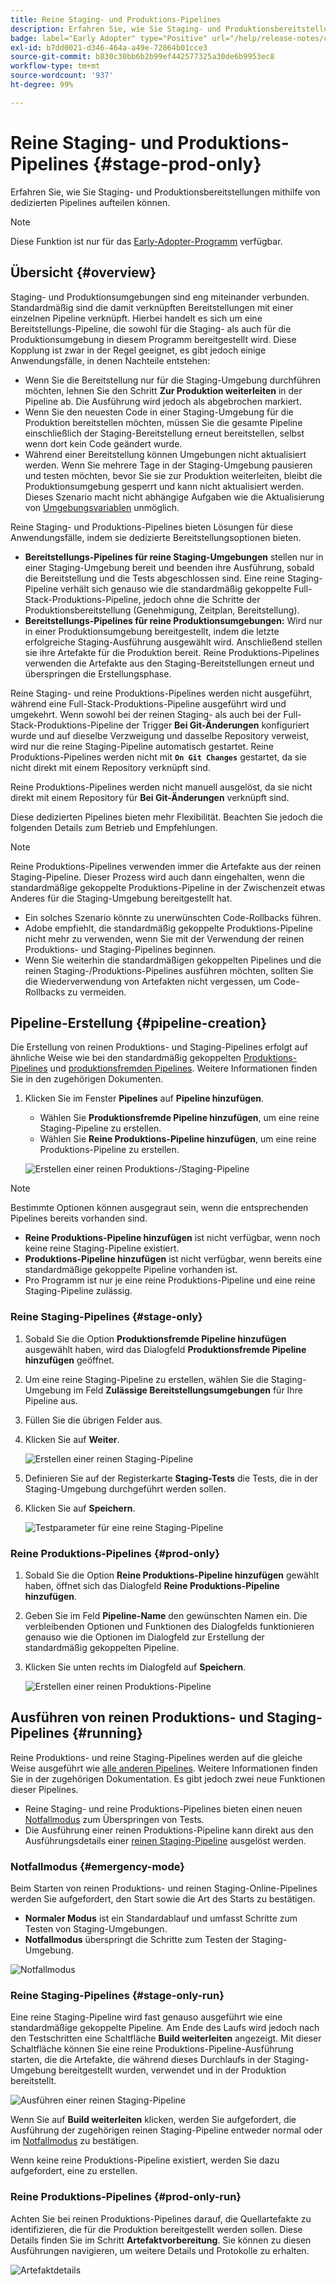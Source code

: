 ```yaml
---
title: Reine Staging- und Produktions-Pipelines
description: Erfahren Sie, wie Sie Staging- und Produktionsbereitstellungen mithilfe von dedizierten Pipelines aufteilen können.
badge: label="Early Adopter" type="Positive" url="/help/release-notes/current.md
exl-id: b7dd0021-d346-464a-a49e-72864b01cce3
source-git-commit: b830c30bb6b2b99ef442577325a30de6b9953ec8
workflow-type: tm+mt
source-wordcount: '937'
ht-degree: 99%

---
```


# Reine Staging- und Produktions-Pipelines {#stage-prod-only}

Erfahren Sie, wie Sie Staging- und Produktionsbereitstellungen mithilfe von dedizierten Pipelines aufteilen können.

>[!NOTE]
>
>Diese Funktion ist nur für das [Early-Adopter-Programm](/help/release-notes/current.md#staging-production-only-pipelines) verfügbar.

## Übersicht {#overview}

Staging- und Produktionsumgebungen sind eng miteinander verbunden. Standardmäßig sind die damit verknüpften Bereitstellungen mit einer einzelnen Pipeline verknüpft. Hierbei handelt es sich um eine Bereitstellungs-Pipeline, die sowohl für die Staging- als auch für die Produktionsumgebung in diesem Programm bereitgestellt wird. Diese Kopplung ist zwar in der Regel geeignet, es gibt jedoch einige Anwendungsfälle, in denen Nachteile entstehen:

* Wenn Sie die Bereitstellung nur für die Staging-Umgebung durchführen möchten, lehnen Sie den Schritt **Zur Produktion weiterleiten** in der Pipeline ab. Die Ausführung wird jedoch als abgebrochen markiert.
* Wenn Sie den neuesten Code in einer Staging-Umgebung für die Produktion bereitstellen möchten, müssen Sie die gesamte Pipeline einschließlich der Staging-Bereitstellung erneut bereitstellen, selbst wenn dort kein Code geändert wurde.
* Während einer Bereitstellung können Umgebungen nicht aktualisiert werden. Wenn Sie mehrere Tage in der Staging-Umgebung pausieren und testen möchten, bevor Sie sie zur Produktion weiterleiten, bleibt die Produktionsumgebung gesperrt und kann nicht aktualisiert werden. Dieses Szenario macht nicht abhängige Aufgaben wie die Aktualisierung von [Umgebungsvariablen](/help/getting-started/build-environment.md#environment-variables) unmöglich.

Reine Staging- und Produktions-Pipelines bieten Lösungen für diese Anwendungsfälle, indem sie dedizierte Bereitstellungsoptionen bieten.

* **Bereitstellungs-Pipelines für reine Staging-Umgebungen** stellen nur in einer Staging-Umgebung bereit und beenden ihre Ausführung, sobald die Bereitstellung und die Tests abgeschlossen sind. Eine reine Staging-Pipeline verhält sich genauso wie die standardmäßig gekoppelte Full-Stack-Produktions-Pipeline, jedoch ohne die Schritte der Produktionsbereitstellung (Genehmigung, Zeitplan, Bereitstellung).
* **Bereitstellungs-Pipelines für reine Produktionsumgebungen:** Wird nur in einer Produktionsumgebung bereitgestellt, indem die letzte erfolgreiche Staging-Ausführung ausgewählt wird. Anschließend stellen sie ihre Artefakte für die Produktion bereit. Reine Produktions-Pipelines verwenden die Artefakte aus den Staging-Bereitstellungen erneut und überspringen die Erstellungsphase.

Reine Staging- und reine Produktions-Pipelines werden nicht ausgeführt, während eine Full-Stack-Produktions-Pipeline ausgeführt wird und umgekehrt. Wenn sowohl bei der reinen Staging- als auch bei der Full-Stack-Produktions-Pipeline der Trigger **Bei Git-Änderungen** konfiguriert wurde und auf dieselbe Verzweigung und dasselbe Repository verweist, wird nur die reine Staging-Pipeline automatisch gestartet. Reine Produktions-Pipelines werden nicht mit **`On Git Changes`** gestartet, da sie nicht direkt mit einem Repository verknüpft sind.

Reine Produktions-Pipelines werden nicht manuell ausgelöst, da sie nicht direkt mit einem Repository für **Bei Git-Änderungen** verknüpft sind.

Diese dedizierten Pipelines bieten mehr Flexibilität. Beachten Sie jedoch die folgenden Details zum Betrieb und Empfehlungen.

>[!NOTE]
>
>Reine Produktions-Pipelines verwenden immer die Artefakte aus der reinen Staging-Pipeline. Dieser Prozess wird auch dann eingehalten, wenn die standardmäßige gekoppelte Produktions-Pipeline in der Zwischenzeit etwas Anderes für die Staging-Umgebung bereitgestellt hat.
>
>* Ein solches Szenario könnte zu unerwünschten Code-Rollbacks führen.
>* Adobe empfiehlt, die standardmäßig gekoppelte Produktions-Pipeline nicht mehr zu verwenden, wenn Sie mit der Verwendung der reinen Produktions- und Staging-Pipelines beginnen.
>* Wenn Sie weiterhin die standardmäßigen gekoppelten Pipelines und die reinen Staging-/Produktions-Pipelines ausführen möchten, sollten Sie die Wiederverwendung von Artefakten nicht vergessen, um Code-Rollbacks zu vermeiden.

## Pipeline-Erstellung {#pipeline-creation}

Die Erstellung von reinen Produktions- und Staging-Pipelines erfolgt auf ähnliche Weise wie bei den standardmäßig gekoppelten [Produktions-Pipelines](/help/using/production-pipelines.md) und [produktionsfremden Pipelines](/help/using/non-production-pipelines.md). Weitere Informationen finden Sie in den zugehörigen Dokumenten.

1. Klicken Sie im Fenster **Pipelines** auf **Pipeline hinzufügen**.

   * Wählen Sie **Produktionsfremde Pipeline hinzufügen**, um eine reine Staging-Pipeline zu erstellen.
   * Wählen Sie **Reine Produktions-Pipeline hinzufügen**, um eine reine Produktions-Pipeline zu erstellen.

   ![Erstellen einer reinen Produktions-/Staging-Pipeline](/help/assets/configure-pipelines/prod-stage-pipelines.png)

>[!NOTE]
>
>Bestimmte Optionen können ausgegraut sein, wenn die entsprechenden Pipelines bereits vorhanden sind.
>
>* **Reine Produktions-Pipeline hinzufügen** ist nicht verfügbar, wenn noch keine reine Staging-Pipeline existiert.
>* **Produktions-Pipeline hinzufügen** ist nicht verfügbar, wenn bereits eine standardmäßige gekoppelte Pipeline vorhanden ist.
>* Pro Programm ist nur je eine reine Produktions-Pipeline und eine reine Staging-Pipeline zulässig.

### Reine Staging-Pipelines {#stage-only}

1. Sobald Sie die Option **Produktionsfremde Pipeline hinzufügen** ausgewählt haben, wird das Dialogfeld **Produktionsfremde Pipeline hinzufügen** geöffnet.
1. Um eine reine Staging-Pipeline zu erstellen, wählen Sie die Staging-Umgebung im Feld **Zulässige Bereitstellungsumgebungen** für Ihre Pipeline aus. 
1. Füllen Sie die übrigen Felder aus.
1. Klicken Sie auf **Weiter**.

   ![Erstellen einer reinen Staging-Pipeline](/help/assets/configure-pipelines/stage-only.png)

1. Definieren Sie auf der Registerkarte **Staging-Tests** die Tests, die in der Staging-Umgebung durchgeführt werden sollen. 
1. Klicken Sie auf **Speichern**.

   ![Testparameter für eine reine Staging-Pipeline](/help/assets/configure-pipelines/stage-only-test.png)

### Reine Produktions-Pipelines {#prod-only}

1. Sobald Sie die Option **Reine Produktions-Pipeline hinzufügen** gewählt haben, öffnet sich das Dialogfeld **Reine Produktions-Pipeline hinzufügen**.
1. Geben Sie im Feld **Pipeline-Name** den gewünschten Namen ein. Die verbleibenden Optionen und Funktionen des Dialogfelds funktionieren genauso wie die Optionen im Dialogfeld zur Erstellung der standardmäßig gekoppelten Pipeline. 
1. Klicken Sie unten rechts im Dialogfeld auf **Speichern**.

   ![Erstellen einer reinen Produktions-Pipeline](/help/assets/configure-pipelines/prod-only-pipeline.png)

## Ausführen von reinen Produktions- und Staging-Pipelines {#running}

Reine Produktions- und reine Staging-Pipelines werden auf die gleiche Weise ausgeführt wie [alle anderen Pipelines](/help/using/managing-pipelines.md#running-pipelines). Weitere Informationen finden Sie in der zugehörigen Dokumentation. Es gibt jedoch zwei neue Funktionen dieser Pipelines.

* Reine Staging- und reine Produktions-Pipelines bieten einen neuen [Notfallmodus](#emergency-mode) zum Überspringen von Tests.
* Die Ausführung einer reinen Produktions-Pipeline kann direkt aus den Ausführungsdetails einer [reinen Staging-Pipeline](#stage-only-run) ausgelöst werden.

### Notfallmodus {#emergency-mode}

Beim Starten von reinen Produktions- und reinen Staging-Online-Pipelines werden Sie aufgefordert, den Start sowie die Art des Starts zu bestätigen.

* **Normaler Modus** ist ein Standardablauf und umfasst Schritte zum Testen von Staging-Umgebungen.
* **Notfallmodus** überspringt die Schritte zum Testen der Staging-Umgebung.

![Notfallmodus](/help/assets/configure-pipelines/emergency-mode.png)

### Reine Staging-Pipelines {#stage-only-run}

Eine reine Staging-Pipeline wird fast genauso ausgeführt wie eine standardmäßige gekoppelte Pipeline. Am Ende des Laufs wird jedoch nach den Testschritten eine Schaltfläche **Build weiterleiten** angezeigt. Mit dieser Schaltfläche können Sie eine reine Produktions-Pipeline-Ausführung starten, die die Artefakte, die während dieses Durchlaufs in der Staging-Umgebung bereitgestellt wurden, verwendet und in der Produktion bereitstellt.

![Ausführen einer reinen Staging-Pipeline](/help/assets/configure-pipelines/stage-only-pipeline-run.png)

Wenn Sie auf **Build weiterleiten** klicken, werden Sie aufgefordert, die Ausführung der zugehörigen reinen Staging-Pipeline entweder normal oder im [Notfallmodus](#emergency-mode) zu bestätigen.

Wenn keine reine Produktions-Pipeline existiert, werden Sie dazu aufgefordert, eine zu erstellen.

### Reine Produktions-Pipelines {#prod-only-run}

Achten Sie bei reinen Produktions-Pipelines darauf, die Quellartefakte zu identifizieren, die für die Produktion bereitgestellt werden sollen. Diese Details finden Sie im Schritt **Artefaktvorbereitung**. Sie können zu diesen Ausführungen navigieren, um weitere Details und Protokolle zu erhalten.

![Artefaktdetails](/help/assets/configure-pipelines/prod-only-pipeline-run.png)

